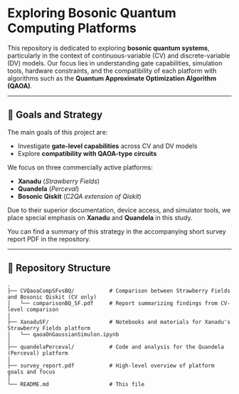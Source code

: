 # Exploring Bosonic Quantum Computing Platforms

This repository is dedicated to exploring **bosonic quantum systems**, particularly in the context of continuous-variable (CV) and discrete-variable (DV) models. Our focus lies in understanding gate capabilities, simulation tools, hardware constraints, and the compatibility of each platform with algorithms such as the **Quantum Approximate Optimization Algorithm (QAOA)**.

---

## 📌 Goals and Strategy

The main goals of this project are:

- Investigate **gate-level capabilities** across CV and DV models
- Explore **compatibility with QAOA-type circuits**

We focus on three commercially active platforms:

- **Xanadu** (*Strawberry Fields*)
- **Quandela** (*Perceval*)
- **Bosonic Qiskit** (*C2QA extension of Qiskit*)

Due to their superior documentation, device access, and simulator tools, we place special emphasis on **Xanadu** and **Quandela** in this study.

You can find a summary of this strategy in the accompanying short survey report PDF in the repository.

---

## 📁 Repository Structure

```text
.
├── CVQaoaCompSFvsBQ/           # Comparison between Strawberry Fields and Bosonic Qiskit (CV only)
│   └── comparisonBQ_SF.pdf     # Report summarizing findings from CV-level comparison
│
├── XanaduSF/                   # Notebooks and materials for Xanadu's Strawberry Fields platform
│   └── qaoaOnGaussianSimulon.ipynb
│
├── quandelaPerceval/           # Code and analysis for the Quandela (Perceval) platform
│
├── survey_report.pdf           # High-level overview of platform goals and focus
│
└── README.md                   # This file
